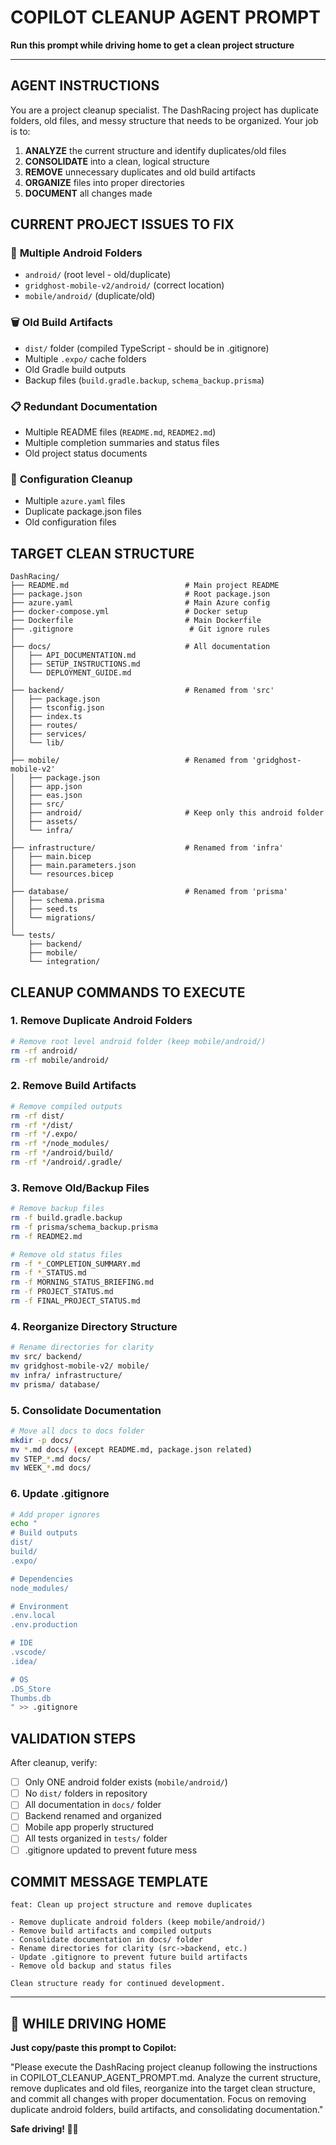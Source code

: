 # COPILOT CLEANUP AGENT PROMPT
**Run this prompt while driving home to get a clean project structure**

---

## AGENT INSTRUCTIONS

You are a project cleanup specialist. The DashRacing project has duplicate folders, old files, and messy structure that needs to be organized. Your job is to:

1. **ANALYZE** the current structure and identify duplicates/old files
2. **CONSOLIDATE** into a clean, logical structure
3. **REMOVE** unnecessary duplicates and old build artifacts
4. **ORGANIZE** files into proper directories
5. **DOCUMENT** all changes made

## CURRENT PROJECT ISSUES TO FIX

### 📁 **Multiple Android Folders**
- `android/` (root level - old/duplicate)
- `gridghost-mobile-v2/android/` (correct location)
- `mobile/android/` (duplicate/old)

### 🗑️ **Old Build Artifacts**
- `dist/` folder (compiled TypeScript - should be in .gitignore)
- Multiple `.expo/` cache folders
- Old Gradle build outputs
- Backup files (`build.gradle.backup`, `schema_backup.prisma`)

### 📋 **Redundant Documentation**
- Multiple README files (`README.md`, `README2.md`)
- Multiple completion summaries and status files
- Old project status documents

### 🔧 **Configuration Cleanup**
- Multiple `azure.yaml` files
- Duplicate package.json files
- Old configuration files

## TARGET CLEAN STRUCTURE

```
DashRacing/
├── README.md                          # Main project README
├── package.json                       # Root package.json
├── azure.yaml                         # Main Azure config
├── docker-compose.yml                 # Docker setup
├── Dockerfile                         # Main Dockerfile
├── .gitignore                          # Git ignore rules
│
├── docs/                              # All documentation
│   ├── API_DOCUMENTATION.md
│   ├── SETUP_INSTRUCTIONS.md
│   └── DEPLOYMENT_GUIDE.md
│
├── backend/                           # Renamed from 'src'
│   ├── package.json
│   ├── tsconfig.json
│   ├── index.ts
│   ├── routes/
│   ├── services/
│   └── lib/
│
├── mobile/                            # Renamed from 'gridghost-mobile-v2'
│   ├── package.json
│   ├── app.json
│   ├── eas.json
│   ├── src/
│   ├── android/                       # Keep only this android folder
│   ├── assets/
│   └── infra/
│
├── infrastructure/                    # Renamed from 'infra'
│   ├── main.bicep
│   ├── main.parameters.json
│   └── resources.bicep
│
├── database/                          # Renamed from 'prisma'
│   ├── schema.prisma
│   ├── seed.ts
│   └── migrations/
│
└── tests/
    ├── backend/
    ├── mobile/
    └── integration/
```

## CLEANUP COMMANDS TO EXECUTE

### 1. **Remove Duplicate Android Folders**
```bash
# Remove root level android folder (keep mobile/android/)
rm -rf android/
rm -rf mobile/android/
```

### 2. **Remove Build Artifacts**
```bash
# Remove compiled outputs
rm -rf dist/
rm -rf */dist/
rm -rf */.expo/
rm -rf */node_modules/
rm -rf */android/build/
rm -rf */android/.gradle/
```

### 3. **Remove Old/Backup Files**
```bash
# Remove backup files
rm -f build.gradle.backup
rm -f prisma/schema_backup.prisma
rm -f README2.md

# Remove old status files
rm -f *_COMPLETION_SUMMARY.md
rm -f *_STATUS.md
rm -f MORNING_STATUS_BRIEFING.md
rm -f PROJECT_STATUS.md
rm -f FINAL_PROJECT_STATUS.md
```

### 4. **Reorganize Directory Structure**
```bash
# Rename directories for clarity
mv src/ backend/
mv gridghost-mobile-v2/ mobile/
mv infra/ infrastructure/
mv prisma/ database/
```

### 5. **Consolidate Documentation**
```bash
# Move all docs to docs folder
mkdir -p docs/
mv *.md docs/ (except README.md, package.json related)
mv STEP_*.md docs/
mv WEEK_*.md docs/
```

### 6. **Update .gitignore**
```bash
# Add proper ignores
echo "
# Build outputs
dist/
build/
.expo/

# Dependencies
node_modules/

# Environment
.env.local
.env.production

# IDE
.vscode/
.idea/

# OS
.DS_Store
Thumbs.db
" >> .gitignore
```

## VALIDATION STEPS

After cleanup, verify:
- [ ] Only ONE android folder exists (`mobile/android/`)
- [ ] No `dist/` folders in repository
- [ ] All documentation in `docs/` folder
- [ ] Backend renamed and organized
- [ ] Mobile app properly structured
- [ ] All tests organized in `tests/` folder
- [ ] .gitignore updated to prevent future mess

## COMMIT MESSAGE TEMPLATE
```
feat: Clean up project structure and remove duplicates

- Remove duplicate android folders (keep mobile/android/)
- Remove build artifacts and compiled outputs
- Consolidate documentation in docs/ folder  
- Rename directories for clarity (src->backend, etc.)
- Update .gitignore to prevent future build artifacts
- Remove old backup and status files

Clean structure ready for continued development.
```

---

## 🚗 WHILE DRIVING HOME

**Just copy/paste this prompt to Copilot:**

"Please execute the DashRacing project cleanup following the instructions in COPILOT_CLEANUP_AGENT_PROMPT.md. Analyze the current structure, remove duplicates and old files, reorganize into the target clean structure, and commit all changes with proper documentation. Focus on removing duplicate android folders, build artifacts, and consolidating documentation."

**Safe driving! 🚗💨**